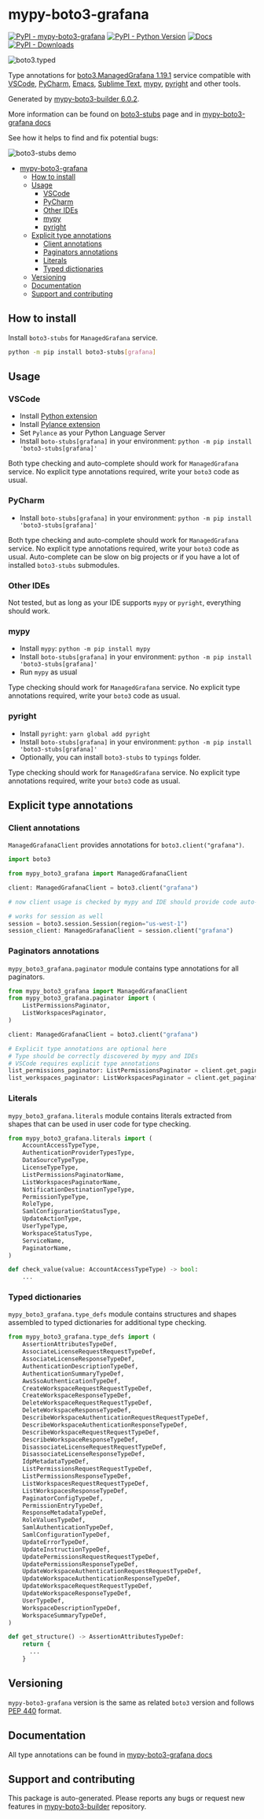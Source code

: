 <a id="mypy-boto3-grafana"></a>

# mypy-boto3-grafana

[![PyPI - mypy-boto3-grafana](https://img.shields.io/pypi/v/mypy-boto3-grafana.svg?color=blue)](https://pypi.org/project/mypy-boto3-grafana)
[![PyPI - Python Version](https://img.shields.io/pypi/pyversions/mypy-boto3-grafana.svg?color=blue)](https://pypi.org/project/mypy-boto3-grafana)
[![Docs](https://img.shields.io/readthedocs/mypy-boto3-builder.svg?color=blue)](https://mypy-boto3-builder.readthedocs.io/)
[![PyPI - Downloads](https://img.shields.io/pypi/dw/mypy-boto3-grafana?color=blue)](https://pypistats.org/packages/mypy-boto3-grafana)

![boto3.typed](https://github.com/vemel/mypy_boto3_builder/raw/master/logo.png)

Type annotations for
[boto3.ManagedGrafana 1.19.1](https://boto3.amazonaws.com/v1/documentation/api/1.19.1/reference/services/grafana.html#ManagedGrafana)
service compatible with [VSCode](https://code.visualstudio.com/),
[PyCharm](https://www.jetbrains.com/pycharm/),
[Emacs](https://www.gnu.org/software/emacs/),
[Sublime Text](https://www.sublimetext.com/),
[mypy](https://github.com/python/mypy),
[pyright](https://github.com/microsoft/pyright) and other tools.

Generated by
[mypy-boto3-builder 6.0.2](https://github.com/vemel/mypy_boto3_builder).

More information can be found on
[boto3-stubs](https://pypi.org/project/boto3-stubs/) page and in
[mypy-boto3-grafana docs](https://vemel.github.io/boto3_stubs_docs/mypy_boto3_grafana/)

See how it helps to find and fix potential bugs:

![boto3-stubs demo](https://github.com/vemel/mypy_boto3_builder/raw/master/demo.gif)

- [mypy-boto3-grafana](#mypy-boto3-grafana)
  - [How to install](#how-to-install)
  - [Usage](#usage)
    - [VSCode](#vscode)
    - [PyCharm](#pycharm)
    - [Other IDEs](#other-ides)
    - [mypy](#mypy)
    - [pyright](#pyright)
  - [Explicit type annotations](#explicit-type-annotations)
    - [Client annotations](#client-annotations)
    - [Paginators annotations](#paginators-annotations)
    - [Literals](#literals)
    - [Typed dictionaries](#typed-dictionaries)
  - [Versioning](#versioning)
  - [Documentation](#documentation)
  - [Support and contributing](#support-and-contributing)

<a id="how-to-install"></a>

## How to install

Install `boto3-stubs` for `ManagedGrafana` service.

```bash
python -m pip install boto3-stubs[grafana]
```

<a id="usage"></a>

## Usage

<a id="vscode"></a>

### VSCode

- Install
  [Python extension](https://marketplace.visualstudio.com/items?itemName=ms-python.python)
- Install
  [Pylance extension](https://marketplace.visualstudio.com/items?itemName=ms-python.vscode-pylance)
- Set `Pylance` as your Python Language Server
- Install `boto-stubs[grafana]` in your environment:
  `python -m pip install 'boto3-stubs[grafana]'`

Both type checking and auto-complete should work for `ManagedGrafana` service.
No explicit type annotations required, write your `boto3` code as usual.

<a id="pycharm"></a>

### PyCharm

- Install `boto-stubs[grafana]` in your environment:
  `python -m pip install 'boto3-stubs[grafana]'`

Both type checking and auto-complete should work for `ManagedGrafana` service.
No explicit type annotations required, write your `boto3` code as usual.
Auto-complete can be slow on big projects or if you have a lot of installed
`boto3-stubs` submodules.

<a id="other-ides"></a>

### Other IDEs

Not tested, but as long as your IDE supports `mypy` or `pyright`, everything
should work.

<a id="mypy"></a>

### mypy

- Install `mypy`: `python -m pip install mypy`
- Install `boto-stubs[grafana]` in your environment:
  `python -m pip install 'boto3-stubs[grafana]'`
- Run `mypy` as usual

Type checking should work for `ManagedGrafana` service. No explicit type
annotations required, write your `boto3` code as usual.

<a id="pyright"></a>

### pyright

- Install `pyright`: `yarn global add pyright`
- Install `boto-stubs[grafana]` in your environment:
  `python -m pip install 'boto3-stubs[grafana]'`
- Optionally, you can install `boto3-stubs` to `typings` folder.

Type checking should work for `ManagedGrafana` service. No explicit type
annotations required, write your `boto3` code as usual.

<a id="explicit-type-annotations"></a>

## Explicit type annotations

<a id="client-annotations"></a>

### Client annotations

`ManagedGrafanaClient` provides annotations for `boto3.client("grafana")`.

```python
import boto3

from mypy_boto3_grafana import ManagedGrafanaClient

client: ManagedGrafanaClient = boto3.client("grafana")

# now client usage is checked by mypy and IDE should provide code auto-complete

# works for session as well
session = boto3.session.Session(region="us-west-1")
session_client: ManagedGrafanaClient = session.client("grafana")
```

<a id="paginators-annotations"></a>

### Paginators annotations

`mypy_boto3_grafana.paginator` module contains type annotations for all
paginators.

```python
from mypy_boto3_grafana import ManagedGrafanaClient
from mypy_boto3_grafana.paginator import (
    ListPermissionsPaginator,
    ListWorkspacesPaginator,
)

client: ManagedGrafanaClient = boto3.client("grafana")

# Explicit type annotations are optional here
# Type should be correctly discovered by mypy and IDEs
# VSCode requires explicit type annotations
list_permissions_paginator: ListPermissionsPaginator = client.get_paginator("list_permissions")
list_workspaces_paginator: ListWorkspacesPaginator = client.get_paginator("list_workspaces")
```

<a id="literals"></a>

### Literals

`mypy_boto3_grafana.literals` module contains literals extracted from shapes
that can be used in user code for type checking.

```python
from mypy_boto3_grafana.literals import (
    AccountAccessTypeType,
    AuthenticationProviderTypesType,
    DataSourceTypeType,
    LicenseTypeType,
    ListPermissionsPaginatorName,
    ListWorkspacesPaginatorName,
    NotificationDestinationTypeType,
    PermissionTypeType,
    RoleType,
    SamlConfigurationStatusType,
    UpdateActionType,
    UserTypeType,
    WorkspaceStatusType,
    ServiceName,
    PaginatorName,
)

def check_value(value: AccountAccessTypeType) -> bool:
    ...
```

<a id="typed-dictionaries"></a>

### Typed dictionaries

`mypy_boto3_grafana.type_defs` module contains structures and shapes assembled
to typed dictionaries for additional type checking.

```python
from mypy_boto3_grafana.type_defs import (
    AssertionAttributesTypeDef,
    AssociateLicenseRequestRequestTypeDef,
    AssociateLicenseResponseTypeDef,
    AuthenticationDescriptionTypeDef,
    AuthenticationSummaryTypeDef,
    AwsSsoAuthenticationTypeDef,
    CreateWorkspaceRequestRequestTypeDef,
    CreateWorkspaceResponseTypeDef,
    DeleteWorkspaceRequestRequestTypeDef,
    DeleteWorkspaceResponseTypeDef,
    DescribeWorkspaceAuthenticationRequestRequestTypeDef,
    DescribeWorkspaceAuthenticationResponseTypeDef,
    DescribeWorkspaceRequestRequestTypeDef,
    DescribeWorkspaceResponseTypeDef,
    DisassociateLicenseRequestRequestTypeDef,
    DisassociateLicenseResponseTypeDef,
    IdpMetadataTypeDef,
    ListPermissionsRequestRequestTypeDef,
    ListPermissionsResponseTypeDef,
    ListWorkspacesRequestRequestTypeDef,
    ListWorkspacesResponseTypeDef,
    PaginatorConfigTypeDef,
    PermissionEntryTypeDef,
    ResponseMetadataTypeDef,
    RoleValuesTypeDef,
    SamlAuthenticationTypeDef,
    SamlConfigurationTypeDef,
    UpdateErrorTypeDef,
    UpdateInstructionTypeDef,
    UpdatePermissionsRequestRequestTypeDef,
    UpdatePermissionsResponseTypeDef,
    UpdateWorkspaceAuthenticationRequestRequestTypeDef,
    UpdateWorkspaceAuthenticationResponseTypeDef,
    UpdateWorkspaceRequestRequestTypeDef,
    UpdateWorkspaceResponseTypeDef,
    UserTypeDef,
    WorkspaceDescriptionTypeDef,
    WorkspaceSummaryTypeDef,
)

def get_structure() -> AssertionAttributesTypeDef:
    return {
      ...
    }
```

<a id="versioning"></a>

## Versioning

`mypy-boto3-grafana` version is the same as related `boto3` version and follows
[PEP 440](https://www.python.org/dev/peps/pep-0440/) format.

<a id="documentation"></a>

## Documentation

All type annotations can be found in
[mypy-boto3-grafana docs](https://vemel.github.io/boto3_stubs_docs/mypy_boto3_grafana/)

<a id="support-and-contributing"></a>

## Support and contributing

This package is auto-generated. Please reports any bugs or request new features
in [mypy-boto3-builder](https://github.com/vemel/mypy_boto3_builder/issues/)
repository.
